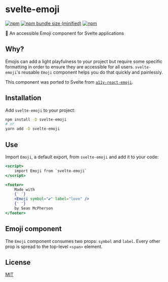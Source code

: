 # svelte-emoji

[![npm](https://img.shields.io/npm/v/svelte-emoji.svg)](https://npmjs.com/package/svelte-emoji) [![npm bundle size (minified)](https://img.shields.io/bundlephobia/min/svelte-emoji.svg)](https://npmjs.com/package/svelte-emoji) [![npm](https://img.shields.io/npm/dt/svelte-emoji.svg)](https://npmjs.com/package/svelte-emoji)

🎀 An accessible Emoji component for Svelte applications

## Why?
Emojis can add a light playfulness to your project but require some specific formatting in order to ensure they are accessible for all users. `svelte-emoji`'s reusable `Emoji` component helps you do that quickly and painlessly.

This component was ported to Svelte from [`a11y-react-emoji`](https://npm.im/a11y-react-emoji).

## Installation
Add `svelte-emoji` to your project:

```sh
npm install -D svelte-emoji
# or
yarn add -D svelte-emoji
```

## Use
Import `Emoji`, a default export, from `svelte-emoji` and add it to your code:

```jsx
<script>
    import Emoji from `svelte-emoji`
</script>

<footer>
    Made with
    {' '}
    <Emoji symbol="💕" label="love" />
    {' '}
    by Sean McPherson
</footer>
```

## Emoji component
The `Emoji` component consumes two props: `symbol` and `label`. Every other prop is spread to the top-level `<span>` element.

## License

[MIT](/LICENSE)
